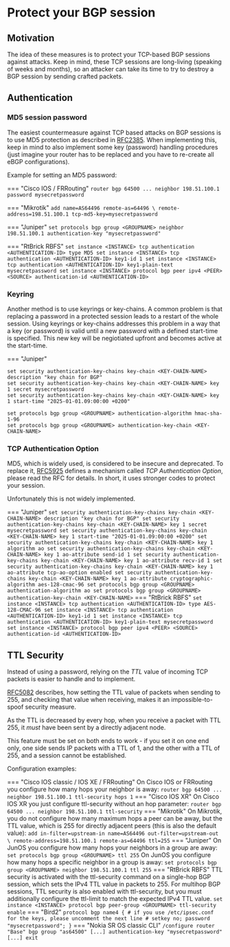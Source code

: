 # Protect your BGP session

## Motivation

The idea of these measures is to protect your TCP-based BGP sessions against attacks. Keep in mind, these TCP sessions are long-living (speaking of weeks and months), so an attacker can take its time to try to destroy a BGP session by sending crafted packets.

## Authentication

### MD5 session password

The easiest countermeasure against TCP based attacks on BGP sessions is to use MD5 protection as described in
[RFC2385](https://www.rfc-editor.org/rfc/rfc2385.html).
When implementing this, keep in mind to also implement some key (password) handling procedures (just imagine your router has to be replaced and you have to re-create all eBGP configurations).

Example for setting an MD5 password:

=== "Cisco IOS / FRRouting"
    ```
    router bgp 64500
    ...
    neighbor 198.51.100.1 password mysecretpassword
    ```

=== "Mikrotik"
    ```
    add name=AS64496 remote-as=64496 \
        remote-address=198.51.100.1 tcp-md5-key=mysecretpassword
    ```

=== "Juniper"
    ```
    set protocols bgp group <GROUPNAME> neighbor 198.51.100.1 authentication-key "mysecretpassword"
    ```

=== "RtBrick RBFS"
    ```
    set instance <INSTANCE> tcp authentication <AUTHENTICATION-ID> type MD5
    set instance <INSTANCE> tcp authentication <AUTHENTICATION-ID> key1-id 1
    set instance <INSTANCE> tcp authentication <AUTHENTICATION-ID> key1-plain-text mysecretpassword
    set instance <INSTANCE> protocol bgp peer ipv4 <PEER> <SOURCE> authentication-id <AUTHENTICATION-ID>
    ```

### Keyring

Another method is to use keyrings or key-chains. A common problem is that replacing a password in a protected session leads to a restart of the whole session.
Using keyrings or key-chains addresses this problem in a way that a key (or password) is valid until a new password with a defined start-time is specified.
This new key will be negiotiated upfront and becomes active at the start-time.

=== "Juniper"
   ```
   set security authentication-key-chains key-chain <KEY-CHAIN-NAME> description "key chain for BGP"
   set security authentication-key-chains key-chain <KEY-CHAIN-NAME> key 1 secret mysecretpassword
   set security authentication-key-chains key-chain <KEY-CHAIN-NAME> key 1 start-time "2025-01-01.09:00:00 +0200"

   set protocols bgp group <GROUPNAME> authentication-algorithm hmac-sha-1-96
   set protocols bgp group <GROUPNAME> authentication-key-chain <KEY-CHAIN-NAME>
   ```

### TCP Authentication Option

MD5, which is widely used, is considered to be insecure and deprecated. To replace it,
[RFC5925](https://www.rfc-editor.org/rfc/rfc5925.html)
defines a mechanism called *TCP Authentication Option*, please read the RFC for details. In short, it uses stronger codes to protect your session.

Unfortunately this is not widely implemented.

=== "Juniper"
    ```
    set security authentication-key-chains key-chain <KEY-CHAIN-NAME> description "key chain for BGP"
    set security authentication-key-chains key-chain <KEY-CHAIN-NAME> key 1 secret mysecretpassword
    set security authentication-key-chains key-chain <KEY-CHAIN-NAME> key 1 start-time "2025-01-01.09:00:00 +0200"
    set security authentication-key-chains key-chain <KEY-CHAIN-NAME> key 1 algorithm ao
    set security authentication-key-chains key-chain <KEY-CHAIN-NAME> key 1 ao-attribute send-id 1
    set security authentication-key-chains key-chain <KEY-CHAIN-NAME> key 1 ao-attribute recv-id 1
    set security authentication-key-chains key-chain <KEY-CHAIN-NAME> key 1 ao-attribute tcp-ao-option enabled
    set security authentication-key-chains key-chain <KEY-CHAIN-NAME> key 1 ao-attribute cryptographic-algorithm aes-128-cmac-96
    set protocols bgp group <GROUPNAME> authentication-algorithm ao
    set protocols bgp group <GROUPNAME> authentication-key-chain <KEY-CHAIN-NAME>
    ```
=== "RtBrick RBFS"
    ```
    set instance <INSTANCE> tcp authentication <AUTHENTICATION-ID> type AES-128-CMAC-96
    set instance <INSTANCE> tcp authentication <AUTHENTICATION-ID> key1-id 1
    set instance <INSTANCE> tcp authentication <AUTHENTICATION-ID> key1-plain-text mysecretpassword
    set instance <INSTANCE> protocol bgp peer ipv4 <PEER> <SOURCE> authentication-id <AUTHENTICATION-ID>
    ```

## TTL Security

Instead of using a password, relying on the *TTL* value of incoming TCP packets is easier to handle and to implement.
 
[RFC5082](https://www.rfc-editor.org/rfc/rfc5082) describes, how setting the TTL value of packets when sending to 255, and checking that value when receiving, makes it an impossible-to-spoof security measure.

As the TTL is decreased by every hop, when you receive a packet with TTL 255, it *must* have been sent by a directly adjacent node.

This feature must be set on both ends to work - if you set it on one end only, one side sends IP packets with a TTL of 1, and the other with a TTL of 255, and a session cannot be established.

Configuration examples:

=== "Cisco IOS classic / IOS XE / FRRouting"
    On Cisco IOS or FRRouting you configure how many hops your neighbor is away:
    ```
    router bgp 64500
    ...
    neighbor 198.51.100.1 ttl-security hops 1
    ```
=== "Cisco IOS XR"
    On Cisco IOS XR you just configure ttl-security without an hop parameter:
    ```
    router bgp 64500
    ...
    neighbor 198.51.100.1 ttl-security
    ```
=== "Mikrotik"
    On Mikrotik, you do not configure how many maximum hops a peer can be away, but the TTL value, which is 255 for directly adjacent peers (this is also the default value):
    ```
    add in-filter=upstream-in name=AS64496 out-filter=upstream-out \
        remote-address=198.51.100.1 remote-as=64496 ttl=255
    ```
=== "Juniper"
    On JunOS you configure how many hops your neighbors in a group are away:
    ```
    set protocols bgp group <GROUPNAME> ttl 255
    ```
    On JunOS you configure how many hops a specific neighbor in a group is away:
    ```
    set protocols bgp group <GROUPNAME> neighbor 198.51.100.1 ttl 255
    ```
=== "RtBrick RBFS"
    TTL security is activated with the ttl-security command on a single-hop BGP session, which sets the IPv4 TTL value in packets to 255. For multihop BGP sessions, TTL security is also enabled with ttl-security, but you must additionally configure the ttl-limit to match the expected IPv4 TTL value.
    ```
    set instance <INSTANCE> protocol bgp peer-group <GROUPNAME> ttl-security enable
    ```
=== "Bird2"
    ```
    protocol bgp name4 {
      # if you use /etc/ipsec.conf for the keys, please uncomment the next line
      # setkey no;
      password "mysecretpassword";
    }
    ```
=== "Nokia SR OS classic CLI"
    ```
/configure router "Base" bgp
        group "as64500"
            [...]
            authentication-key "mysecretpassword"
            [...]
        exit
    ```
